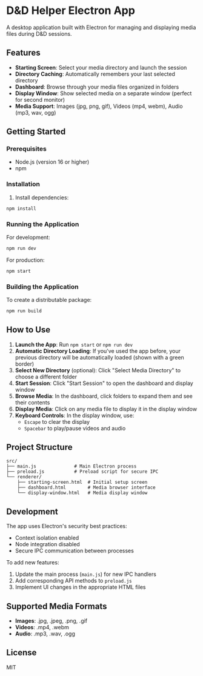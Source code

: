 # D&D Helper Electron App

A desktop application built with Electron for managing and displaying media files during D&D sessions.

## Features

- **Starting Screen**: Select your media directory and launch the session
- **Directory Caching**: Automatically remembers your last selected directory
- **Dashboard**: Browse through your media files organized in folders
- **Display Window**: Show selected media on a separate window (perfect for second monitor)
- **Media Support**: Images (jpg, png, gif), Videos (mp4, webm), Audio (mp3, wav, ogg)

## Getting Started

### Prerequisites
- Node.js (version 16 or higher)
- npm

### Installation

1. Install dependencies:
```bash
npm install
```

### Running the Application

For development:
```bash
npm run dev
```

For production:
```bash
npm start
```

### Building the Application

To create a distributable package:
```bash
npm run build
```

## How to Use

1. **Launch the App**: Run `npm start` or `npm run dev`
2. **Automatic Directory Loading**: If you've used the app before, your previous directory will be automatically loaded (shown with a green border)
3. **Select New Directory** (optional): Click "Select Media Directory" to choose a different folder
4. **Start Session**: Click "Start Session" to open the dashboard and display window
5. **Browse Media**: In the dashboard, click folders to expand them and see their contents
6. **Display Media**: Click on any media file to display it in the display window
7. **Keyboard Controls**: In the display window, use:
   - `Escape` to clear the display
   - `Spacebar` to play/pause videos and audio

## Project Structure

```
src/
├── main.js              # Main Electron process
├── preload.js           # Preload script for secure IPC
└── renderer/
    ├── starting-screen.html  # Initial setup screen
    ├── dashboard.html        # Media browser interface
    └── display-window.html   # Media display window
```

## Development

The app uses Electron's security best practices:
- Context isolation enabled
- Node integration disabled
- Secure IPC communication between processes

To add new features:
1. Update the main process (`main.js`) for new IPC handlers
2. Add corresponding API methods to `preload.js`
3. Implement UI changes in the appropriate HTML files

## Supported Media Formats

- **Images**: .jpg, .jpeg, .png, .gif
- **Videos**: .mp4, .webm
- **Audio**: .mp3, .wav, .ogg

## License

MIT
